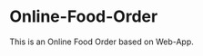 # Online-Food-Order

This is an Online Food Order based on Web-App.








































































































































































































































































































